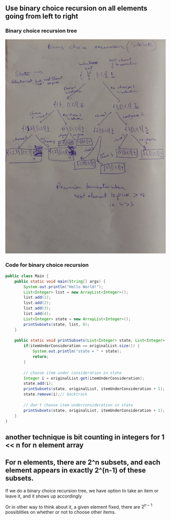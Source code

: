 

## Use binary choice recursion on all elements going from left to right

### Binary choice recursion tree

![binary choice recursion](images/binary_choice.jpg)

### Code for binary choice recursion

```java
public class Main {
    public static void main(String[] args) {
        System.out.println("Hello World!");
        List<Integer> list = new ArrayList<Integer>();
        list.add(1);
        list.add(2);
        list.add(3);
        list.add(4);
        List<Integer> state = new ArrayList<Integer>();
        printSubsets(state, list, 0);
    }
    
    public static void printSubsets(List<Integer> state, List<Integer> originalList, int itemUnderConsideration) {
        if(itemUnderConsideration == originalList.size()) {
            System.out.println("state = " + state);
            return;
        }
        
        // choose item under consideration in state
        Integer i = originalList.get(itemUnderConsideration);
        state.add(i);
        printSubsets(state, originalList, itemUnderConsideration + 1);
        state.remove(i);// backtrack
        
        // don't choose item underconsideration in state
        printSubsets(state, originalList, itemUnderConsideration + 1);
    }
}
```

## another technique is bit counting in integers for 1 << n for n element array

## For n elements, there are 2^n subsets, and each element appears in exactly 2^(n-1) of these subsets.

If we do a binary choice recursion tree, we have option to take an item or leave it, and it shows up accordingly

Or in other way to think about it, a given element fixed, there are $2^{n-1}$ possiblities on whether or not to choose other items.

